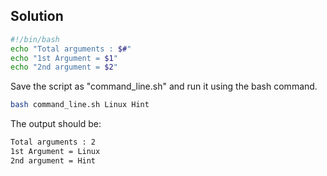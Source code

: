 ## Solution

```bash
#!/bin/bash
echo "Total arguments : $#"
echo "1st Argument = $1"
echo "2nd argument = $2"
```

Save the script as "command_line.sh" and run it using the bash command.

```bash
bash command_line.sh Linux Hint
```

The output should be:

```bash
Total arguments : 2
1st Argument = Linux
2nd argument = Hint
```

